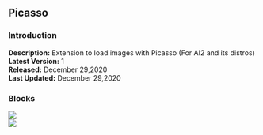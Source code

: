 ## Picasso
### Introduction
**Description:** Extension to load images with Picasso (For AI2 and its distros) <br>
**Latest Version:** 1 <br>
**Released:** December 29,2020 <br>
**Last Updated:** December 29,2020 <br>

### Blocks

<img src="https://community.appinventor.mit.edu/uploads/default/original/3X/3/7/37fa8c6321c60abc1bd284099b7b872ce58c883f.png"><br>
<img src="https://community.appinventor.mit.edu/uploads/default/original/3X/2/d/2dacbddc3342a4de1aee4e2b438d31522030d1bc.png">
